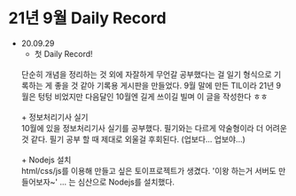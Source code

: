 # 21년 9월 Daily Record

* 20.09.29
    + 첫 Daily Record!
    <br>
    단순히 개념을 정리하는 것 외에 자잘하게 무언갈 공부했다는 걸 일기 형식으로 기록하는 게 좋을 것 같아 기록용 게시판을 만들었다. 9월 말에 만든 TIL이라 21년 9월은 텅텅 비었지만 다음달인 10월엔 길게 쓰이길 빌며 이 글을 작성한다 ㅎㅎ
    <br> <br>
    + 정보처리기사 실기
    <br>
    10월에 있을 정보처리기사 실기를 공부했다. 필기와는 다르게 약술형이라 더 어려운 것 같다. 필기 공부 할 때 제대로 외울걸 후회된다. (업보다... 업보야...)
    <br> <br>
    + Nodejs 설치
    <br>
    html/css/js를 이용해 만들고 싶은 토이프로젝트가 생겼다. '이왕 하는거 서버도 만들어보자~' ... 는 심산으로 Nodejs를 설치했다.